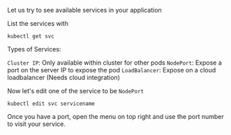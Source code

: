 Let us try to see available services in your application

List the services with 

`kubectl get svc`

Types of Services:

`Cluster IP`: Only available within cluster for other pods
`NodePort`: Expose a port on the server IP to expose the pod
`LoadBalancer`: Expose on a cloud loadbalancer (Needs cloud integration)

Now let's edit one of the service to be `NodePort`

`kubectl edit svc servicename`


Once you have a port, open the menu on top right and use the port number to visit your service.